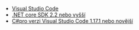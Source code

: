 * [Visual Studio Code](https://code.visualstudio.com/download)
* [.NET core SDK 2.2 nebo vyšší](https://www.microsoft.com/net/download/all)
* [C#pro verzi Visual Studio Code 1.17.1 nebo novější](https://marketplace.visualstudio.com/items?itemName=ms-vscode.csharp)